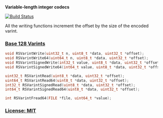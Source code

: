 **Variable-length integer codecs**

[![Build Status](https://secure.travis-ci.org/ReclaimSoftware/RSVarint.png)](http://travis-ci.org/ReclaimSoftware/RSVarint)

All the writing functions increment the offset by the size of the encoded varint.

### [Base 128 Varints](https://developers.google.com/protocol-buffers/docs/encoding#varints)

```c
void RSVarintWrite(uint32_t n, uint8_t *data, uint32_t *offset);
void RSVarintWrite64(uint64_t n, uint8_t *data, uint32_t *offset);
void RSVarintSignedWrite(int32_t value, uint8_t *data, uint32_t *offset);
void RSVarintSignedWrite64(int64_t value, uint8_t *data, uint32_t *offset);

uint32_t RSVarintRead(uint8_t *data, uint32_t *offset);
uint64_t RSVarintRead64(uint8_t *data, uint32_t *offset);
int32_t RSVarintSignedRead(uint8_t *data, uint32_t *offset);
int64_t RSVarintSignedRead64(uint8_t *data, uint32_t *offset);

int RSVarintFread64(FILE *file, uint64_t *value);
```

### [License: MIT](LICENSE.txt)
